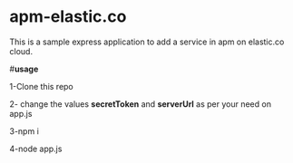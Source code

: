 # apm-elastic.co
This is a sample express application to add a service in apm on elastic.co cloud.

#**usage**

1-Clone this repo

2- change the values **secretToken** and **serverUrl** as per your need on app.js

3-npm i

4-node app.js
